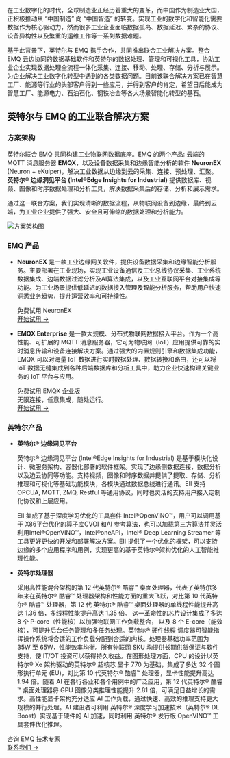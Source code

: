 在工业数字化的时代，全球制造业正经历着重大的变革，而中国作为制造业大国，正积极推动从 “中国制造” 向 “中国智造” 的转变。实现工业的数字化和智能化需要数据作为核心驱动力，然而很多工业企业面临数据孤岛、数据延迟、繁杂的协议、设备异构性以及繁重的运维工作等一系列数据难题。

基于此背景下，英特尔与 EMQ 携手合作，共同推出联合工业解决方案。整合 EMQ 云边协同的数据基础软件和英特尔的数据处理、管理和可视化工具，协助工业企业实现数据处理全流程一体化采集、连接、移动、处理、存储、分析与展示。为企业解决工业数字化转型中遇到的各类数据问题。目前该联合解决方案已在智慧工厂、能源等行业的头部客户得到一些应用，并得到客户的肯定，希望日后能成为智慧工厂、能源电力、石油石化、钢铁冶金等各大场景智能化转型的基石。

## **英特尔与 EMQ 的工业联合解决方案**

### **方案架构**

英特尔联合 EMQ 共同构建工业物联网数据底座。EMQ 的两个产品: 云端的 MQTT 消息服务器 **EMQX**，以及设备数据采集和边缘智能分析的软件 **NeuronEX** (Neuron + eKuiper)，解决工业数据从边缘到云的采集、连接、预处理、汇聚。**英特尔® 边缘洞见平台 (Intel®Edge Insights for Industrial)** 提供数据库、视频、图像和时序数据处理和分析工具，解决数据采集后的存储、分析和展示需求。

通过这一联合方案，我们实现清晰的数据流程，从物联网设备到边缘，最终到云端，为工业企业提供了强大、安全且可伸缩的数据处理和分析能力。

![方案架构图](https://assets.emqx.com/images/6f65fa00de8d5cc8644fee397dd58af3.png)

### **EMQ 产品**

- **NeuronEX** 是一款工业边缘网关软件，提供设备数据采集和边缘智能分析服务。主要部署在工业现场，实现工业设备通信及工业总线协议采集、工业系统数据集成、边端数据过滤分析及AI算法集成，以及工业互联网平台对接集成等功能。为工业场景提供低延迟的数据接入管理及智能分析服务，帮助用户快速洞悉业务趋势，提升运营效率和可持续性。

  <section class="promotion">
      <div>
          免费试用 NeuronEX
      </div>
      <a href="https://www.emqx.com/zh/try?product=neuronex" class="button is-gradient px-5">开始试用 →</a>
  </section>

- **EMQX Enterprise** 是一款大规模、分布式物联网数据接入平台。作为一个高性能、可扩展的 MQTT 消息服务器，它可为物联网（IoT）应用提供可靠的实时消息传输和设备连接解决方案。通过强大的内置规则引擎和数据集成功能，EMQX 可以对海量 IoT 数据进行实时数据处理、数据转换和路由，还可以将 IoT 数据无缝集成到各种后端数据库和分析工具中，助力企业快速构建关键业务的 IoT 平台与应用。

  <section class="promotion">
      <div>
          免费试用 EMQX 企业版
              <div class="is-size-14 is-text-normal has-text-weight-normal">无限连接，任意集成，随处运行。</div>
      </div>
      <a href="https://www.emqx.com/zh/try?product=enterprise" class="button is-gradient px-5">开始试用 →</a>
  </section>

### **英特尔产品**

- **英特尔® 边缘洞见平台**
  
  英特尔® 边缘洞见平台 (Intel®Edge Insights for Industrial) 是基于模块化设计、微服务架构、容器化部署的软件框架。实现了边缘侧数据连接，数据分析以及边云协同等功能。支持视频，图像和时序数据并提供了提取、存储、分析推理和可视化等基础功能模块，各模块通过数据总线进行通讯。EII 支持 OPCUA, MQTT, ZMQ, Restful 等通用协议，同时也灵活的支持用户接入定制化协议和上层应用。 

  EII 集成了基于深度学习优化的工具套件 Intel®OpenVINO™，用户可以调用基于 X86平台优化的算子库CVOI 和AI 参考算法，也可以加载第三方算法并灵活利用Intel®OpenVINO™，Intel®oneAPI，Intel® Deep Learning Streamer 等工具更好更快的开发和部署解决方案。EII 提供了一个优化的框架，可以支持边缘的多个应用程序和用例，实现更高的基于英特尔®架构优化的人工智能推理性能。

- **英特尔处理器**

  采用高性能混合架构的第 12 代英特尔® 酷睿™ 桌面处理器，代表了英特尔多年来在英特尔® 酷睿™ 处理器架构和性能方面的重大飞跃，对比第 10 代英特尔® 酷睿™ 处理器，第 12 代 英特尔® 酷睿™ 桌面处理器的单线程性能提升高达 1.36 倍，多线程性能提升高达 1.35 倍。 这一革命性的芯片设计集成了多达 8 个 P-core（性能核）以加强物联网工作负载整合， 以及 8 个 E-core（能效核），可提升后台任务管理和多任务处理。英特尔® 硬件线程 调度器可智能指挥操作系统将合适的工作负载分配到合适的内核。处理器基础功率范围为 35W 至 65W，性能效率均衡。所有物联网 SKU 均提供长期供货保证与软件支持，使 IT/OT 投资可以获得持久收益。在图形处理方面，CPU 的设计以英特尔® Xe 架构驱动的英特尔® 超核芯 显卡 770 为基础，集成了多达 32 个图形执行单元 (EU)，对比第 10 代英特尔® 酷睿™ 处理器，显卡性能提升高达 1.94 倍。随着 AI 在各行各业和各个用例中的广泛应用，第 12 代英特尔® 酷睿™ 桌面处理器将 GPU 图像分类推理性能提升 2.81 倍，可满足日益增长的需求。高性能显卡架构充分适应 AI 工作负载，通过快速、高效的推理支持更大规模的并行处理。AI 建设者可利用 英特尔® 深度学习加速技术（英特尔® DL Boost）实现基于硬件的 AI 加速，同时利用 英特尔® 发行版 OpenVINO™ 工具套件优化推理。



<section class="promotion">
    <div>
        咨询 EMQ 技术专家
    </div>
    <a href="https://www.emqx.com/zh/contact?product=solutions" class="button is-gradient px-5">联系我们 →</a>
</section>
